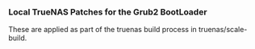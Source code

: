 ### Local TrueNAS Patches for the Grub2 BootLoader

These are applied as part of the truenas build process in truenas/scale-build. 

